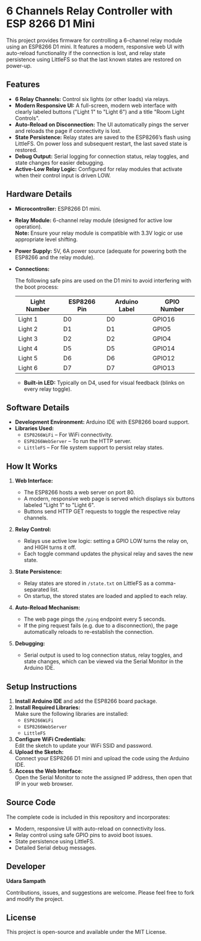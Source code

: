 # 6 Channels Relay Controller with ESP 8266 D1 Mini

This project provides firmware for controlling a 6-channel relay module using an ESP8266 D1 mini. It features a modern, responsive web UI with auto-reload functionality if the connection is lost, and relay state persistence using LittleFS so that the last known states are restored on power-up.

## Features

- **6 Relay Channels:** Control six lights (or other loads) via relays.
- **Modern Responsive UI:** A full-screen, modern web interface with clearly labeled buttons ("Light 1" to "Light 6") and a title "Room Light Controls".
- **Auto-Reload on Disconnection:** The UI automatically pings the server and reloads the page if connectivity is lost.
- **State Persistence:** Relay states are saved to the ESP8266’s flash using LittleFS. On power loss and subsequent restart, the last saved state is restored.
- **Debug Output:** Serial logging for connection status, relay toggles, and state changes for easier debugging.
- **Active-Low Relay Logic:** Configured for relay modules that activate when their control input is driven LOW.

## Hardware Details

- **Microcontroller:** ESP8266 D1 mini.
- **Relay Module:** 6-channel relay module (designed for active low operation).  
  **Note:** Ensure your relay module is compatible with 3.3V logic or use appropriate level shifting.
- **Power Supply:** 5V, 6A power source (adequate for powering both the ESP8266 and the relay module).
- **Connections:**

  The following safe pins are used on the D1 mini to avoid interfering with the boot process:

  | Light Number | ESP8266 Pin | Arduino Label | GPIO Number |
  | ------------ | ----------- | ------------- | ----------- |
  | Light 1      | D0          | D0            | GPIO16      |
  | Light 2      | D1          | D1            | GPIO5       |
  | Light 3      | D2          | D2            | GPIO4       |
  | Light 4      | D5          | D5            | GPIO14      |
  | Light 5      | D6          | D6            | GPIO12      |
  | Light 6      | D7          | D7            | GPIO13      |

  - **Built-in LED:** Typically on D4, used for visual feedback (blinks on every relay toggle).

## Software Details

- **Development Environment:** Arduino IDE with ESP8266 board support.
- **Libraries Used:**
  - `ESP8266WiFi` – For WiFi connectivity.
  - `ESP8266WebServer` – To run the HTTP server.
  - `LittleFS` – For file system support to persist relay states.

## How It Works

1. **Web Interface:**

   - The ESP8266 hosts a web server on port 80.
   - A modern, responsive web page is served which displays six buttons labeled "Light 1" to "Light 6".
   - Buttons send HTTP GET requests to toggle the respective relay channels.

2. **Relay Control:**

   - Relays use active low logic: setting a GPIO LOW turns the relay on, and HIGH turns it off.
   - Each toggle command updates the physical relay and saves the new state.

3. **State Persistence:**

   - Relay states are stored in `/state.txt` on LittleFS as a comma-separated list.
   - On startup, the stored states are loaded and applied to each relay.

4. **Auto-Reload Mechanism:**

   - The web page pings the `/ping` endpoint every 5 seconds.
   - If the ping request fails (e.g. due to a disconnection), the page automatically reloads to re-establish the connection.

5. **Debugging:**
   - Serial output is used to log connection status, relay toggles, and state changes, which can be viewed via the Serial Monitor in the Arduino IDE.

## Setup Instructions

1. **Install Arduino IDE** and add the ESP8266 board package.
2. **Install Required Libraries:**  
   Make sure the following libraries are installed:
   - `ESP8266WiFi`
   - `ESP8266WebServer`
   - `LittleFS`
3. **Configure WiFi Credentials:**  
   Edit the sketch to update your WiFi SSID and password.
4. **Upload the Sketch:**  
   Connect your ESP8266 D1 mini and upload the code using the Arduino IDE.
5. **Access the Web Interface:**  
   Open the Serial Monitor to note the assigned IP address, then open that IP in your web browser.

## Source Code

The complete code is included in this repository and incorporates:

- Modern, responsive UI with auto-reload on connectivity loss.
- Relay control using safe GPIO pins to avoid boot issues.
- State persistence using LittleFS.
- Detailed Serial debug messages.

## Developer

**Udara Sampath**

Contributions, issues, and suggestions are welcome. Please feel free to fork and modify the project.

## License

This project is open-source and available under the MIT License.
